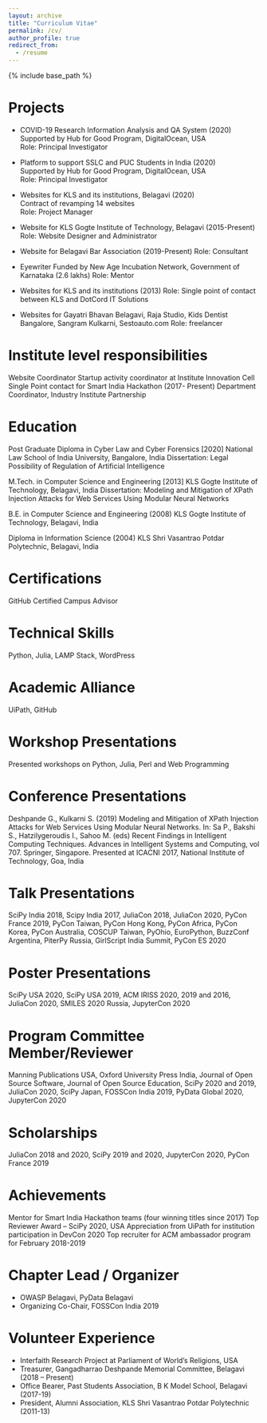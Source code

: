 ```yaml
---
layout: archive
title: "Curriculum Vitae"
permalink: /cv/
author_profile: true
redirect_from:
  - /resume
---
```


{% include base_path %}

Projects
==
* COVID-19 Research Information Analysis and QA System (2020)\
Supported by Hub for Good Program, DigitalOcean, USA\
Role: Principal Investigator

* Platform to support SSLC and PUC Students in India (2020)\
Supported by Hub for Good Program, DigitalOcean, USA\
Role: Principal Investigator

* Websites for KLS and its institutions, Belagavi (2020)\
Contract of revamping 14 websites\
Role: Project Manager

* Website for KLS Gogte Institute of Technology, Belagavi (2015-Present)\
Role: Website Designer and Administrator

* Website for Belagavi Bar Association (2019-Present)
Role: Consultant

* Eyewriter
Funded by New Age Incubation Network, Government of Karnataka (2.6 lakhs)
Role: Mentor

* Websites for KLS and its institutions (2013)
Role: Single point of contact between KLS and DotCord IT Solutions

* Websites for Gayatri Bhavan Belagavi, Raja Studio, Kids Dentist Bangalore, Sangram Kulkarni, Sestoauto.com
Role: freelancer

Institute level responsibilities	
==
Website Coordinator
Startup activity coordinator at Institute Innovation Cell
Single Point contact for Smart India Hackathon (2017- Present)
Department Coordinator, Industry Institute Partnership 

Education
==
Post Graduate Diploma in Cyber Law and Cyber Forensics [2020]
National Law School of India University, Bangalore, India
Dissertation: Legal Possibility of Regulation of Artificial Intelligence

M.Tech. in Computer Science and Engineering [2013]
KLS Gogte Institute of Technology, Belagavi, India
Dissertation: Modeling and Mitigation of XPath Injection Attacks for Web Services Using Modular Neural Networks

B.E. in Computer Science and Engineering (2008)
KLS Gogte Institute of Technology, Belagavi, India

Diploma in Information Science (2004)
KLS Shri Vasantrao Potdar Polytechnic, Belagavi, India

Certifications
==
GitHub Certified Campus Advisor

Technical Skills
==
Python, Julia, LAMP Stack, WordPress

Academic Alliance
==
UiPath, GitHub

Workshop Presentations
==
Presented workshops on Python, Julia, Perl and Web Programming

Conference Presentations
==
Deshpande G., Kulkarni S. (2019) Modeling and Mitigation of XPath Injection Attacks for Web Services Using Modular Neural Networks. In: Sa P., Bakshi S., Hatzilygeroudis I., Sahoo M. (eds) Recent Findings in Intelligent Computing Techniques. Advances in Intelligent Systems and Computing, vol 707. Springer, Singapore. Presented at ICACNI 2017, National Institute of Technology, Goa, India

Talk Presentations
==
SciPy India 2018, Scipy India 2017, JuliaCon 2018, JuliaCon 2020, PyCon France 2019, PyCon Taiwan, PyCon Hong Kong, PyCon Africa, PyCon Korea, PyCon Australia, COSCUP Taiwan, PyOhio, EuroPython, BuzzConf Argentina, PiterPy Russia, GirlScript India Summit, PyCon ES 2020

Poster Presentations
==
SciPy USA 2020, SciPy USA 2019, ACM IRISS 2020, 2019 and 2016, JuliaCon 2020, SMILES 2020 Russia, JupyterCon 2020

Program Committee Member/Reviewer
==
Manning Publications USA, Oxford University Press India, Journal of Open Source Software, Journal of Open Source Education, SciPy 2020 and 2019, JuliaCon 2020, SciPy Japan, FOSSCon India 2019, PyData Global 2020, JupyterCon 2020

Scholarships
==
JuliaCon 2018 and 2020, SciPy 2019 and 2020, JupyterCon 2020, 
PyCon France 2019

Achievements
==
Mentor for Smart India Hackathon teams (four winning titles since 2017)
Top Reviewer Award – SciPy 2020, USA
Appreciation from UiPath for institution participation in DevCon 2020
Top recruiter for ACM ambassador program for February 2018-2019 

Chapter Lead / Organizer
==
* OWASP Belagavi, PyData Belagavi
* Organizing Co-Chair, FOSSCon India 2019

Volunteer Experience
==
* Interfaith Research Project at Parliament of World’s Religions, USA 
* Treasurer, Gangadharrao Deshpande Memorial Committee, Belagavi (2018 – Present)
* Office Bearer, Past Students Association, B K Model School, Belagavi (2017-19)
* President, Alumni Association, KLS Shri Vasantrao Potdar Polytechnic (2011-13)


